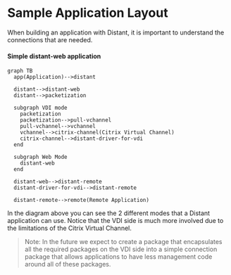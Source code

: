 # Sample Application Layout

When building an application with Distant, it is important to understand the connections that are needed.

#### Simple distant-web application

```mermaid
graph TB
  app(Application)-->distant

  distant-->distant-web
  distant-->packetization

  subgraph VDI mode
    packetization
    packetization-->pull-vchannel
    pull-vchannel-->vchannel
    vchannel-->citrix-channel(Citrix Virtual Channel)
    citrix-channel-->distant-driver-for-vdi
  end

  subgraph Web Mode
    distant-web
  end

  distant-web-->distant-remote
  distant-driver-for-vdi-->distant-remote

  distant-remote-->remote(Remote Application)

```

In the diagram above you can see the 2 different modes that a Distant application can use. Notice that the VDI side is much more involved due to the limitations of the Citrix Virtual Channel.

> Note: In the future we expect to create a package that encapsulates all the required packages on the VDI side into a simple connection package that allows applications to have less management code around all of these packages.
